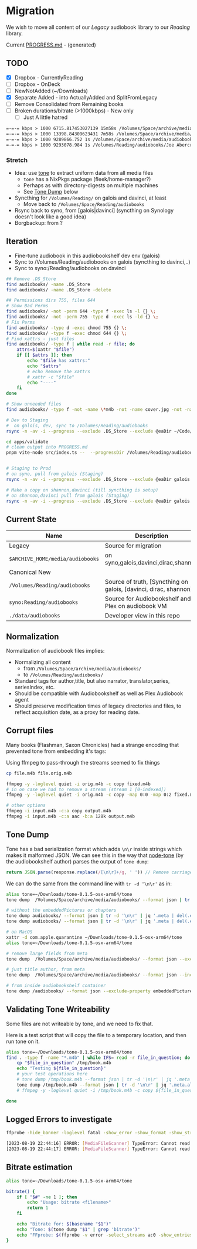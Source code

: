 # Migration

We wish to move all content of our _Legacy_ audiobook library to our _Reading_ library.

Current [PROGRESS.md](./PROGRESS.md) - (generated)

## TODO

- [x] Dropbox - CurrentlyReading
- [ ] Dropbox - OnDeck
- [ ] NewNotAdded (~/Downloads)
- [x] Separate Added - into ActuallyAdded and SplitFromLegacy
- [ ] Remove Consolidated from Remaining books
- [ ] Broken durations/bitrate (>1000kbps) - New only
  - [ ] Just A little hatred

```txt
=-=-= kbps > 1000 6715.817453027139 15m58s /Volumes/Space/archive/media/audiobooks/Alistair Reynolds - Revelation Space/3. Alastair Reynolds - Revelation Space 03 Redemption Ark
=-=-= kbps > 1000 13398.84309623431 7m58s /Volumes/Space/archive/media/audiobooks/Alistair Reynolds - Revelation Space/4. Alastair Reynolds - Revelation Space 04 Absolution Gap
=-=-= kbps > 1000 9289866.752 1s /Volumes/Space/archive/media/audiobooks/Joe Abercrombie - The Age of Madness/Joe Abercrombie - The Age of Madness 01 - A Little Hatred
=-=-= kbps > 1000 9293078.984 1s /Volumes/Reading/audiobooks/Joe Abercrombie - The Age of Madness/Joe Abercrombie - The Age of Madness 01 - A Little Hatred
```

### Stretch

- Idea: use [tone](https://github.com/sandreas/tone) to extract uniform data from all media files
  - `tone` has a NixPkgs package (fleek/home-manager?)
  - Perhaps as with directory-digests on multiple machines
  - See [Tone Dump](#tone-dump) below
- Syncthing for `/Volumes/Reading/` on galois and davinci, at least
  - Move back to `/Volumes/Space/Reading/audiobooks`
- Rsync back to syno, from [galois|davinci] (syncthing on Synology doesn't look like a good idea)
- Borgbackup: from ?

## Iteration

- Fine-tune audiobook in this audiobookshelf dev env (galois)
- Sync to /Volumes/Reading/audiobooks on galois (syncthing to davinci,..)
- Sync to syno:/Reading/audiobooks on davinci

```bash
## Remove .DS_Store
find audiobooks/ -name .DS_Store
find audiobooks/ -name .DS_Store -delete

## Permissions dirs 755, files 644
# Show Bad Perms
find audiobooks/ -not -perm 644 -type f -exec ls -l {} \;
find audiobooks/ -not -perm 755 -type d -exec ls -ld {} \;
# Fix Perms
find audiobooks/ -type d -exec chmod 755 {} \;
find audiobooks/ -type f -exec chmod 644 {} \;
# Find xattrs - just files
find audiobooks/ -type f | while read -r file; do
    attrs=$(xattr "$file")
    if [[ $attrs ]]; then
        echo "$file has xattrs:"
        echo "$attrs"
        # echo Remove the xattrs
        # xattr -c "$file"
        echo "----"
    fi
done

# Show unneeded files
find audiobooks/ -type f -not -name \*m4b -not -name cover.jpg -not -name \*.epub -not -name .DS_Store | wc -l

# Dev to Staging
#  on galois, dev, sync to /Volumes/Reading/audiobooks
rsync -n -av -i --progress --exclude .DS_Store --exclude @eaDir ~/Code/iMetrical/nx-audiobook/infra/audiobookshelf/data/audiobooks/ /Volumes/Reading/audiobooks/

cd apps/validate
# clean output into PROGRESS.md
pnpm vite-node src/index.ts --  --progressDir /Volumes/Reading/audiobooks | tee ../../infra/PROGRESS.md


# Staging to Prod
# on syno, pull from galois (Staging)
rsync -n -av -i --progress --exclude .DS_Store --exclude @eaDir galois.imetrical.com:/Volumes/Reading/audiobooks/ /volume1/Reading/audiobooks/

# Make a copy on shannon,davinci (till syncthing is setup)
# on shannon,davinci pull from galois (Staging)
rsync -n -av -i --progress --exclude .DS_Store --exclude @eaDir galois.imetrical.com:/Volumes/Reading/audiobooks/ /Volumes/Reading/audiobooks/
```

## Current State

| Name                             | Description                                                       |
| -------------------------------- | ----------------------------------------------------------------- |
| Legacy                           | Source for migration                                              |
| `$ARCHIVE_HOME/media/audiobooks` | on syno,galois,davinci,dirac,shannon                              |
| Canonical New                    |                                                                   |
| `/Volumes/Reading/audiobooks`    | Source of truth, [Syncthing on galois, [davinci, dirac, shannon]] |
| `syno:Reading/audiobooks`        | Source for Audiobookshelf and Plex on audiobook VM                |
| `./data/audiobooks`              | Developer view in this repo                                       |

## Normalization

Normalization of audiobook files implies:

- Normalizing all content
  - from `/Volumes/Space/archive/media/audiobooks/`
  - to `/Volumes/Reading/audiobooks/`
- Standard tags for author,title, but also narrator, translator,series, seriesIndex, etc.
- Should be compatible with Audiobookshelf as well as Plex Audiobook agent
- Should preserve modification times of legacy directories and files, to reflect acquisition date, as a proxy for reading date.

## Corrupt files

Many books (Flashman, Saxon Chronicles) had a strange encoding that prevented tone from embedding it's tags:

Using ffmpeg to pass-through the streams seemed to fix things

```bash
cp file.m4b file.orig.m4b

ffmpeg -y -loglevel quiet -i orig.m4b -c copy fixed.m4b
# in on case we had to remove a stream (stream 1 [0-indexed])
ffmpeg -y -loglevel quiet -i orig.m4b -c copy -map 0:0 -map 0:2 fixed.m4b

# other options
ffmpeg -i input.m4b -c:a copy output.m4b
ffmpeg -i input.m4b -c:a aac -b:a 128k output.m4b

```

## Tone Dump

Tone has a bad serialization format which adds `\n\r` inside strings which makes it malformed JSON.
We can see this in the way that [node-tone](https://github.com/advplyr/node-tone/) (by the audiobookshelf author) parses the output of `tone dump`:

```js
return JSON.parse(response.replace(/[\n\r]+/g, ' ')) // Remove carriage returns`
```

We can do the same from the command line with `tr -d '\n\r'` as in:

```bash
alias tone=~/Downloads/tone-0.1.5-osx-arm64/tone
tone dump  /Volumes/Space/archive/media/audiobooks/ --format json | tr -d '\n\r' | jq

# without the embeddedPictures or chapters
tone dump audiobooks/ --format json | tr -d '\n\r' | jq '.meta | del(.embeddedPictures)'
tone dump audiobooks/ --format json | tr -d '\n\r' | jq '.meta | del(.embeddedPictures) | del(.chapters)'
```

```bash
# on MacOS
xattr -d com.apple.quarantine ~/Downloads/tone-0.1.5-osx-arm64/tone
alias tone=~/Downloads/tone-0.1.5-osx-arm64/tone

# remove large fields from meta
tone dump  /Volumes/Space/archive/media/audiobooks/ --format json --exclude-property embeddedPictures --exclude-property comment --exclude-property description | tr -d '\n\r' | jq

# just title author, from meta
tone dump  /Volumes/Space/archive/media/audiobooks/ --format json --include-property title --include-property artist | tr -d '\n\r' | jq .meta

# from inside audiobookshelf container
tone dump /audiobooks/ --format json --exclude-property embeddedPictures --exclude-property comment --exclude-property description| tr -d '\n\r'| jq
```

## Validating Tone Writeability

Some files are not writeable by tone, and we need to fix that.

Here is a test script that will copy the file to a temporary location, and then run tone on it.

```bash
alias tone=~/Downloads/tone-0.1.5-osx-arm64/tone
find . -type f -name "*.m4b" | while IFS= read -r file_in_question; do
    cp "$file_in_question" /tmp/book.m4b
    echo "Testing ${file_in_question}"
    # your test operations here
    # tone dump /tmp/book.m4b --format json | tr -d '\n\r' | jq '.meta | del(.embeddedPictures) | del(.chapters)'
    tone dump /tmp/book.m4b --format json | tr -d '\n\r' | jq '.meta.album'
    # ffmpeg -y -loglevel quiet -i /tmp/book.m4b -c copy ${file_in_question}

done
```

## Logged Errors to investigate

```bash
ffprobe -hide_banner -loglevel fatal -show_error -show_format -show_streams -show_programs -show_chapters -show_private_data -print_format json
```

```bash
[2023-08-19 22:44:16] ERROR: [MediaFileScanner] TypeError: Cannot read properties of null (reading 'bit_rate') : "/audiobooks/Alastair Reynolds - Revelation Space/Alastair Reynolds - Revelation Space 04 - Absolution Gap/Alastair Reynolds - Revelation Space 04 - Absolution Gap.m4b" (MediaFileScanner.js:65)
[2023-08-19 22:44:17] ERROR: [MediaFileScanner] TypeError: Cannot read properties of null (reading 'bit_rate') : "/audiobooks/Alastair Reynolds - Revelation Space/Alastair Reynolds - Revelation Space 03 - Redemption Ark/Alastair Reynolds - Revelation Space 03 - Redemption Ark.m4b" (MediaFileScanner.js:65)
```

## Bitrate estimation

```bash
alias tone=~/Downloads/tone-0.1.5-osx-arm64/tone

bitrate() {
    if [ "$#" -ne 1 ]; then
        echo "Usage: bitrate <filename>"
        return 1
    fi

    echo "Bitrate for: $(basename "$1")"
    echo "Tone: $(tone dump "$1" | grep 'bitrate')"
    echo "FFprobe: $(ffprobe -v error -select_streams a:0 -show_entries stream=bit_rate "$1" | grep 'rate')"
}
```
